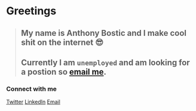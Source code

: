 # Greetings

> ## My name is Anthony Bostic and I make cool shit on the internet :sunglasses:
> ## Currently I am `unemployed` and am looking for a postion so [email me](mailto://anthonytb97@gmail.com).

### Connect with me
[Twitter](https://twitter.com/anthonytb)
[LinkedIn](https://www.linkedin.com/in/anthonytb/)
[Email](mailto://anthonytb97@gmail.com)
